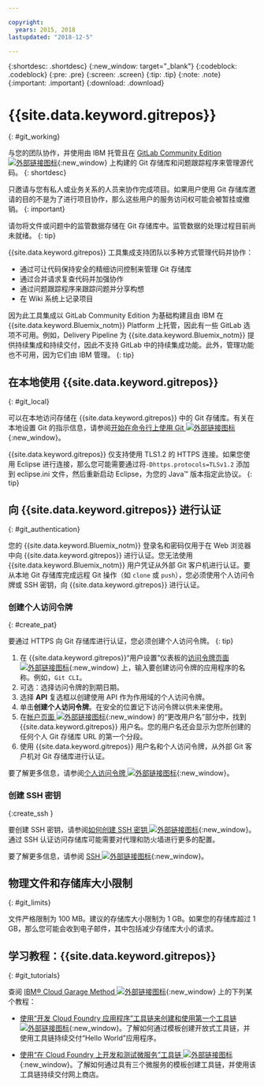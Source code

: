 ```yaml
---

copyright:
  years: 2015, 2018
lastupdated: "2018-12-5"

---
```


{:shortdesc: .shortdesc}
{:new_window: target="_blank"}
{:codeblock: .codeblock}
{:pre: .pre}
{:screen: .screen}
{:tip: .tip}
{:note: .note}
{:important: .important}
{:download: .download}

# {{site.data.keyword.gitrepos}}
{: #git_working}

与您的团队协作，并使用由 IBM 托管且在 [GitLab Community Edition ![外部链接图标](../../icons/launch-glyph.svg "外部链接图标")](https://about.gitlab.com/){:new_window} 上构建的 Git 存储库和问题跟踪程序来管理源代码。
{: shortdesc}

只邀请与您有私人或业务关系的人员来协作完成项目。如果用户使用 Git 存储库邀请的目的不是为了进行项目协作，那么这些用户的服务访问权可能会被暂挂或撤销。
{: important}

请勿将文件或问题中的监管数据存储在 Git 存储库中。监管数据的处理过程目前尚未就绪。
{: tip}

{{site.data.keyword.gitrepos}} 工具集成支持团队以多种方式管理代码并协作：
   * 通过可让代码保持安全的精细访问控制来管理 Git 存储库
   * 通过合并请求复查代码并加强协作
   * 通过问题跟踪程序来跟踪问题并分享构想
   * 在 Wiki 系统上记录项目

因为此工具集成以 GitLab Community Edition 为基础构建且由 IBM 在 {{site.data.keyword.Bluemix_notm}} Platform 上托管，因此有一些 GitLab 选项不可用。例如，Delivery Pipeline 为 {{site.data.keyword.Bluemix_notm}} 提供持续集成和持续交付，因此不支持 GitLab 中的持续集成功能。此外，管理功能也不可用，因为它们由 IBM 管理。
{: tip}

## 在本地使用 {{site.data.keyword.gitrepos}}
{: #git_local}

可以在本地访问存储在 {{site.data.keyword.gitrepos}} 中的 Git 存储库。有关在本地设置 Git 的指示信息，请参阅[开始在命令行上使用 Git ![外部链接图标](../../icons/launch-glyph.svg "外部链接图标")](https://git.ng.bluemix.net/help/gitlab-basics/start-using-git){:new_window}。

{{site.data.keyword.gitrepos}} 仅支持使用 TLS1.2 的 HTTPS 连接。如果您使用 Eclipse 进行连接，那么您可能需要通过将`-Dhttps.protocols=TLSv1.2` 添加到 eclipse.ini 文件，然后重新启动 Eclipse，为您的 Java&trade; 版本指定此协议。
{: tip}

## 向 {{site.data.keyword.gitrepos}} 进行认证
{: #git_authentication}

您的 {{site.data.keyword.Bluemix_notm}} 登录名和密码仅用于在 Web 浏览器中向 {{site.data.keyword.gitrepos}} 进行认证。您无法使用 {{site.data.keyword.Bluemix_notm}} 用户凭证从外部 Git 客户机进行认证。要从本地 Git 存储库完成远程 Git 操作（如 `clone` 或 `push`），您必须使用个人访问令牌或 SSH 密钥，向 {{site.data.keyword.gitrepos}} 进行认证。

### 创建个人访问令牌
{: #create_pat}

要通过 HTTPS 向 Git 存储库进行认证，您必须创建个人访问令牌。
{: tip}

1. 在 {{site.data.keyword.gitrepos}}“用户设置”仪表板的[访问令牌页面 ![外部链接图标](../../icons/launch-glyph.svg "外部链接图标")](https://git.ng.bluemix.net/profile/personal_access_tokens?cm_sp=dw-bluemix-_-nospace-_-answers){:new_window} 上，输入要创建访问令牌的应用程序的名称。例如，`Git CLI`。
1. 可选：选择访问令牌的到期日期。
1. 选择 **API** 复选框以创建使用 API 作为作用域的个人访问令牌。
1. 单击**创建个人访问令牌**。在安全的位置记下访问令牌以供未来使用。
1. 在[帐户页面 ![外部链接图标](../../icons/launch-glyph.svg "外部链接图标")](https://git.ng.bluemix.net/profile/account?cm_sp=dw-bluemix-_-nospace-_-answers){:new_window} 的“更改用户名”部分中，找到 {{site.data.keyword.gitrepos}} 用户名。您的用户名还会显示为您所创建的任何个人 Git 存储库 URL 的第一个分段。
1. 使用 {{site.data.keyword.gitrepos}} 用户名和个人访问令牌，从外部 Git 客户机对 Git 存储库进行认证。

要了解更多信息，请参阅[个人访问令牌 ![外部链接图标](../../icons/launch-glyph.svg "外部链接图标")](https://git.ng.bluemix.net/help/api/README.html#personal-access-tokens){:new_window}。

### 创建 SSH 密钥  
{:create_ssh }

要创建 SSH 密钥，请参阅[如何创建 SSH 密钥 ![外部链接图标](../../icons/launch-glyph.svg "外部链接图标")](https://git.ng.bluemix.net/help/gitlab-basics/create-your-ssh-keys){:new_window}。通过 SSH 认证访问存储库可能需要对代理和防火墙进行更多的配置。

要了解更多信息，请参阅 [SSH ![外部链接图标](../../icons/launch-glyph.svg "外部链接图标")](https://git.ng.bluemix.net/help/ssh/README){:new_window}。

## 物理文件和存储库大小限制
{: #git_limits}

文件严格限制为 100 MB。建议的存储库大小限制为 1 GB。如果您的存储库超过 1 GB，那么您可能会收到电子邮件，其中包括减少存储库大小的请求。

## 学习教程：{{site.data.keyword.gitrepos}}
{: #git_tutorials}

查阅 [IBM&reg; Cloud Garage Method ![外部链接图标](../../icons/launch-glyph.svg "外部链接图标")](https://www.ibm.com/cloud/garage){:new_window} 上的下列某个教程：

  * [使用“开发 Cloud Foundry 应用程序”工具链来创建和使用第一个工具链 ![外部链接图标](../../icons/launch-glyph.svg "外部链接图标")](https://www.ibm.com/cloud/garage/tutorials/introduce-develop-cloud-foundry-app-toolchain){:new_window}。了解如何通过模板创建开放式工具链，并使用工具链持续交付“Hello World”应用程序。

  * [使用“在 Cloud Foundry 上开发和测试微服务”工具链 ![外部链接图标](../../icons/launch-glyph.svg "外部链接图标")](https://www.ibm.com/cloud/garage/tutorials/use-develop-test-microservices-on-cloud-foundry-toolchain){:new_window}。了解如何通过具有三个微服务的模板创建工具链，并使用该工具链持续交付网上商店。
